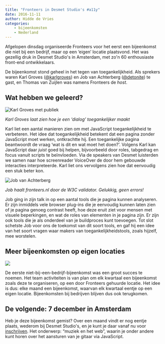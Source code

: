 ```yaml
---
title: "Fronteers in Desmet Studio's #a11y"
date: 2016-11-11
author: Hidde de Vries
categories:
    - bijeenkomsten
    - Nederland
---
```


Afgelopen dinsdag organiseerde Fronteers voor het eerst een bijeenkomst die niet bij een bedrijf, maar op een ‘eigen’ locatie plaatsvond. Het was gezellig druk in Desmet Studio's in Amsterdam, met zo'n 60 enthousiaste front-end ontwikkelaars.

De bijeenkomst stond geheel in het tegen van toegankelijkheid. Als sprekers waren Karl Groves ([@karlgroves](https://twitter.com/karlgroves)) en Job van Achterberg ([@detonite](https://twitter.com/detonite)) te gast, en Thomas van Zuijlen was namens Fronteers de _host_.

## Wat hebben we geleerd?

![Karl Groves met publiek](/_img/blog/2016/karl-praat.jpg)

_Karl Groves laat zien hoe je een ‘dialog’ toegankelijker maakt_

Karl liet een aantal manieren zien om met JavaScript toegankelijkheid te verbeteren. Het idee dat toegankelijkheid betekent dat een pagina zonder JavaScript moet werken, ontkrachtte hij. Een toegankelijke pagina beantwoordt de vraag ‘wat is dit en wat moet het doen?’. Volgens Karl kan JavaScript daar _juist_ goed bij helpen, bijvoorbeeld door roles, tabgedrag en focus vanuit scripts te beïnvloeden. Via de speakers van Desmet luisterden we samen naar hoe screenreader VoiceOver de door hem gebouwde interacties interpreteerde. Karl liet ons vervolgens zien hoe dat eenvoudig een stuk beter kon.

![Job van Achterberg](/_img/blog/2016/job-praat.jpg)

_Job haalt fronteers.nl door de W3C validator. Gelukkig, geen errors!_

Job ging in zijn talk in op een aantal tools die je pagina kunnen analyseren. Er zijn inmiddels vele browser plug-ins die je eenvoudig kunnen laten zien of je pagina genoeg contrast heeft, hoe deze eruit ziet voor mensen met visuele beperkingen, en wat de roles van elementen in je pagina zijn. Er zijn ook tools die je als onderdeel van je buildproces kunt toevoegen. Tot slot schetste Job voor ons de toekomst van dit soort tools, en gaf hij een idee van het soort vragen waar makers van toegankelijkheidstools, zoals hijzelf, mee worstelen.

## Meer bijeenkomsten op eigen locaties

![](/_img/blog/2016/desmet-buiten.jpg)

De eerste niet-bij-een-bedrijf-bijeenkomst was een groot succes te noemen. Het team activiteiten is van plan om elk kwartaal een bijeenkomst zoals deze te organiseren, op een door Fronteers gehuurde locatie. Het idee is dus: elke maand een bijeenkomst, waarvan elk kwartaal eentje op een eigen locatie. Bijeenkomsten bij bedrijven blijven dus ook terugkomen.

## De volgende: 7 december in Amsterdam

Heb je deze bijeenkomst gemist? Over een maand vindt er nog eentje plaats, wederom bij Desmet Studio's, en je kunt je daar vanaf nu voor [inschrijven](/bijeenkomsten/2016/muziek-en-het-web). Het onderwerp: “muziek en het web”, waarin je onder andere kunt horen over het aansturen van je gitaar via JavaScript.

